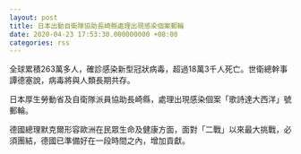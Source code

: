 ```yaml
---
layout: post
title: 日本出動自衛隊協助長崎縣處理出現感染個案郵輪
date: 2020-04-23 17:53:30.000000000 +08:00
categories: rss
---
```


全球累積263萬多人，確診感染新型冠狀病毒，超過18萬3千人死亡。世衛總幹事譚德塞說，病毒將與人類長期共存。

日本厚生勞動省及自衛隊派員協助長崎縣，處理出現感染個案「歌詩達大西洋」號郵輪。

德國總理默克爾形容歐洲在民眾生命及健康方面，面對「二戰」以來最大挑戰，必須團結，德國已準備好在一段時間之內，增加貢獻。
